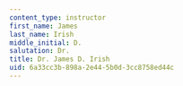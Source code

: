 ```yaml
---
content_type: instructor
first_name: James
last_name: Irish
middle_initial: D.
salutation: Dr.
title: Dr. James D. Irish
uid: 6a33cc3b-898a-2e44-5b0d-3cc8758ed44c
---
```

